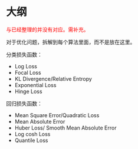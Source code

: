 # 大纲

<span style="color:red;">与已经整理的并没有对应。需补充。</span>


对于优化问题，拆解到每个算法里面，而不是放在这里。


分类损失函数：

- Log Loss
- Focal Loss
- KL Divergence/Relative Entropy
- Exponential Loss
- Hinge Loss

回归损失函数：

- Mean Square Error/Quadratic Loss
- Mean Absolute Error
- Huber Loss/ Smooth Mean Absolute Error
- Log cosh Loss
- Quantile Loss

